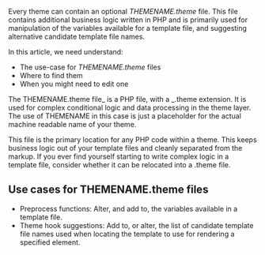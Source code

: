 Every theme can contain an optional _THEMENAME.theme_ file. This file contains additional business logic written in PHP and is primarily used for manipulation of the variables available for a template file, and suggesting alternative candidate template file names.

In this article, we need understand:

* The use-case for _THEMENAME.theme_ files
* Where to find them
* When you might need to edit one

The THEMENAME.theme file_ is a PHP file, with a _.theme extension. It is used for complex conditional logic and data processing in the theme layer. The use of THEMENAME in this case is just a placeholder for the actual machine readable name of your theme.

This file is the primary location for any PHP code within a theme. This keeps business logic out of your template files and cleanly separated from the markup. If you ever find yourself starting to write complex logic in a template file, consider whether it can be relocated into a .theme file.

## Use cases for THEMENAME.theme files

* Preprocess functions: Alter, and add to, the variables available in a template file.
* Theme hook suggestions: Add to, or alter, the list of candidate template file names used when locating the template to use for rendering a specified element.





